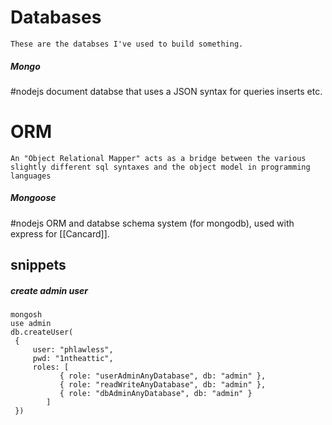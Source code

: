
# Databases

	These are the databses I've used to build something.

##### Mongo 
#nodejs document databse that uses a JSON syntax for queries inserts etc.


# ORM

	An "Object Relational Mapper" acts as a bridge between the various slightly different sql syntaxes and the object model in programming languages  


##### Mongoose
#nodejs ORM and databse schema system (for mongodb), used with express for [[Cancard]].



## snippets
##### create admin user

```shell
mongosh
use admin
db.createUser(
 {
     user: "phlawless",
     pwd: "1ntheattic",
     roles: [
           { role: "userAdminAnyDatabase", db: "admin" },
           { role: "readWriteAnyDatabase", db: "admin" },
           { role: "dbAdminAnyDatabase", db: "admin" }
        ]
 })
```
